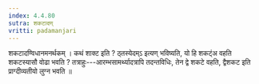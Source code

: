 ```yaml
---
index: 4.4.80
sutra: शकटादण्
vritti: padamanjari
---
```


 शकटादण्विधानमनर्थकम् । कथं शाक्ट इति ? ठ्तस्येदम्ऽ इत्यण् भविष्यति, यो हि शकट्ंअ वहति शकटस्यासौ वोढा भवति ? तत्राहुः---आरम्भसामर्थ्यादत्रापि तदन्तविधिः, तेन द्वे शकटे वहति, द्वैशकट इति प्राग्दीव्यतीयो लुग्न भवति ॥